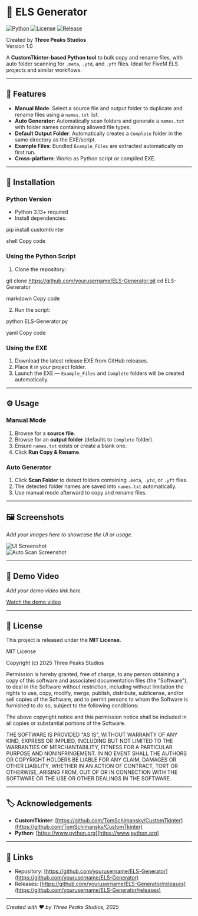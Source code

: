 # 🚓 ELS Generator

[![Python](https://img.shields.io/badge/python-3.13+-blue.svg)](https://www.python.org/)
[![License](https://img.shields.io/badge/license-MIT-green.svg)](LICENSE)
[![Release](https://img.shields.io/github/v/release/LewisB1801/ELS-Generator)](https://github.com/LewisB1801/ELS-Generator/releases)

Created by **Three Peaks Studios**  
Version 1.0

A **CustomTkinter-based Python tool** to bulk copy and rename files, with auto folder scanning for `.meta`, `.ytd`, and `.yft` files. Ideal for FiveM ELS projects and similar workflows.

---

## 📂 Features

- **Manual Mode**: Select a source file and output folder to duplicate and rename files using a `names.txt` list.  
- **Auto Generator**: Automatically scan folders and generate a `names.txt` with folder names containing allowed file types.  
- **Default Output Folder**: Automatically creates a `Complete` folder in the same directory as the EXE/script.  
- **Example Files**: Bundled `Example_Files` are extracted automatically on first run.  
- **Cross-platform**: Works as Python script or compiled EXE.

---

## 📝 Installation

### Python Version
- Python 3.13+ required
- Install dependencies:

pip install customtkinter

shell
Copy code

### Using the Python Script
1. Clone the repository:

git clone https://github.com/yourusername/ELS-Generator.git
cd ELS-Generator

markdown
Copy code

2. Run the script:

python ELS-Generator.py

yaml
Copy code

### Using the EXE
1. Download the latest release EXE from GitHub releases.  
2. Place it in your project folder.  
3. Launch the EXE — `Example_Files` and `Complete` folders will be created automatically.

---

## ⚙️ Usage

### Manual Mode
1. Browse for a **source file**.  
2. Browse for an **output folder** (defaults to `Complete` folder).  
3. Ensure `names.txt` exists or create a blank one.  
4. Click **Run Copy & Rename**.

### Auto Generator
1. Click **Scan Folder** to detect folders containing `.meta`, `.ytd`, or `.yft` files.  
2. The detected folder names are saved into `names.txt` automatically.  
3. Use manual mode afterward to copy and rename files.

---

## 🖼️ Screenshots

*Add your images here to showcase the UI or usage.*

![UI Screenshot](images/screenshot1.png)  
![Auto Scan Screenshot](images/screenshot2.png)  

---

## 🎥 Demo Video

*Add your demo video link here.*

[Watch the demo video](https://www.youtube.com/watch?v=YOUR_VIDEO_LINK)

---

## 📄 License

This project is released under the **MIT License**.

MIT License

Copyright (c) 2025 Three Peaks Studios

Permission is hereby granted, free of charge, to any person obtaining a copy of this software and associated documentation files (the "Software"), to deal in the Software without restriction, including without limitation the rights to use, copy, modify, merge, publish, distribute, sublicense, and/or sell copies of the Software, and to permit persons to whom the Software is furnished to do so, subject to the following conditions:

The above copyright notice and this permission notice shall be included in all copies or substantial portions of the Software.

THE SOFTWARE IS PROVIDED "AS IS", WITHOUT WARRANTY OF ANY KIND, EXPRESS OR IMPLIED, INCLUDING BUT NOT LIMITED TO THE WARRANTIES OF MERCHANTABILITY, FITNESS FOR A PARTICULAR PURPOSE AND NONINFRINGEMENT. IN NO EVENT SHALL THE AUTHORS OR COPYRIGHT HOLDERS BE LIABLE FOR ANY CLAIM, DAMAGES OR OTHER LIABILITY, WHETHER IN AN ACTION OF CONTRACT, TORT OR OTHERWISE, ARISING FROM, OUT OF OR IN CONNECTION WITH THE SOFTWARE OR THE USE OR OTHER DEALINGS IN THE SOFTWARE.

---

## 🏷️ Acknowledgements

- **CustomTkinter**: [https://github.com/TomSchimansky/CustomTkinter](https://github.com/TomSchimansky/CustomTkinter)  
- **Python**: [https://www.python.org](https://www.python.org)

---

## 🔗 Links

- Repository: [https://github.com/yourusername/ELS-Generator](https://github.com/yourusername/ELS-Generator)  
- Releases: [https://github.com/yourusername/ELS-Generator/releases](https://github.com/yourusername/ELS-Generator/releases)

---

*Created with ❤️ by Three Peaks Studios, 2025*
